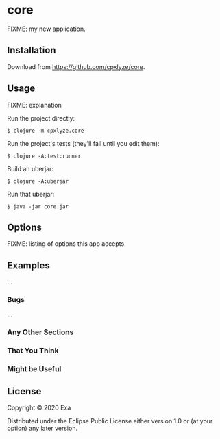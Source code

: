 # core

FIXME: my new application.

## Installation

Download from https://github.com/cpxlyze/core.

## Usage

FIXME: explanation

Run the project directly:

    $ clojure -m cpxlyze.core

Run the project's tests (they'll fail until you edit them):

    $ clojure -A:test:runner

Build an uberjar:

    $ clojure -A:uberjar

Run that uberjar:

    $ java -jar core.jar

## Options

FIXME: listing of options this app accepts.

## Examples

...

### Bugs

...

### Any Other Sections
### That You Think
### Might be Useful

## License

Copyright © 2020 Exa

Distributed under the Eclipse Public License either version 1.0 or (at
your option) any later version.
